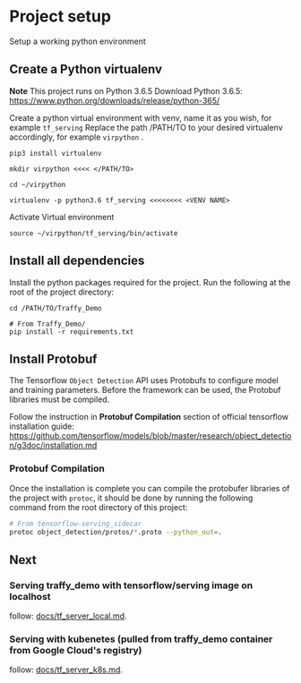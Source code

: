 # Project setup

Setup a working python environment

## Create a Python virtualenv

**Note** This project runs on Python 3.6.5
Download Python 3.6.5:  https://www.python.org/downloads/release/python-365/

Create a python virtual environment with venv, name it as you wish, for example ```tf_serving``` Replace the path /PATH/TO to your desired virtualenv accordingly, for example ```virpython``` .
```
pip3 install virtualenv

mkdir virpython <<<< </PATH/TO>

cd ~/virpython

virtualenv -p python3.6 tf_serving <<<<<<<< <VENV NAME>
```
Activate Virtual environment
```
source ~/virpython/tf_serving/bin/activate
```

## Install all dependencies
Install the python packages required for the project. Run the following at the root of the project directory:
```
cd /PATH/TO/Traffy_Demo

# From Traffy_Demo/
pip install -r requirements.txt
``` 

## Install Protobuf
The Tensorflow `Object Detection` API uses Protobufs to configure model and training parameters. 
Before the framework can be used, the Protobuf libraries must be compiled. 
 
Follow the instruction in **Protobuf Compilation** section of official tensorflow installation guide:  https://github.com/tensorflow/models/blob/master/research/object_detection/g3doc/installation.md 

### Protobuf Compilation

Once the installation is complete you can compile the protobufer libraries of the project with `protoc`, 
it should be done by running the following command from the root directory of this project:
```bash
# From tensorflow-serving_sidecar
protoc object_detection/protos/*.proto --python_out=.
```
## Next

### Serving traffy_demo with tensorflow/serving image on localhost

follow: [docs/tf_server_local.md](docs/tf_server_local.md).

### Serving with kubenetes (pulled from traffy_demo container from Google Cloud's registry)

follow: [docs/tf_server_k8s.md](docs/tf_server_k8s.md).

